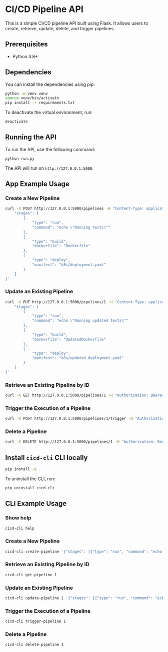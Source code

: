 # CI/CD Pipeline API

This is a simple CI/CD pipeline API built using Flask. It allows users to create, retrieve, update, delete, and trigger pipelines.

## Prerequisites

- Python 3.8+

## Dependencies

You can install the dependencies using pip:

```bash
python -m venv venv
source venv/bin/activate
pip install -r requirements.txt
```

To deactivate the virtual environment, run:

```bash
deactivate
```

## Running the API

To run the API, use the following command:

```bash
python run.py
```

The API will run on `http://127.0.0.1:5000`.

## App Example Usage

### Create a New Pipeline

```bash
curl -X POST http://127.0.0.1:5000/pipelines -H "Content-Type: application/json" -H "Authorization: Bearer api_key" -d '{
    "stages": [
        {
            "type": "run",
            "command": "echo \"Running tests\""
        },
        {
            "type": "build",
            "dockerfile": "Dockerfile"
        },
        {
            "type": "deploy",
            "manifest": "k8s/deployment.yaml"
        }
    ]
}'
```

### Update an Existing Pipeline

```bash
curl -X PUT http://127.0.0.1:5000/pipelines/1 -H "Content-Type: application/json" -H "Authorization: Bearer api_key" -d '{
    "stages": [
        {
            "type": "run",
            "command": "echo \"Running updated tests\""
        },
        {
            "type": "build",
            "dockerfile": "UpdatedDockerfile"
        },
        {
            "type": "deploy",
            "manifest": "k8s/updated_deployment.yaml"
        }
    ]
}'
```

### Retrieve an Existing Pipeline by ID

```bash
curl -X GET http://127.0.0.1:5000/pipelines/1 -H "Authorization: Bearer api_key"
```

### Trigger the Execution of a Pipeline

```bash
curl -X POST http://127.0.0.1:5000/pipelines/1/trigger -H "Authorization: Bearer api_key"
```

### Delete a Pipeline

```bash
curl -X DELETE http://127.0.0.1:5000/pipelines/1 -H "Authorization: Bearer api_key"
```

## Install `cicd-cli` CLI locally

```bash
pip install -e .
```

To uninstall the CLI, run:

```bash
pip uninstall cicd-cli
```

## CLI Example Usage

### Show help

```bash
cicd-cli help
```

### Create a New Pipeline

```bash
cicd-cli create-pipeline '{"stages": [{"type": "run", "command": "echo \"Running tests\""}, {"type": "build", "dockerfile": "Dockerfile"}, {"type": "deploy", "manifest": "k8s/deployment.yaml"}]}'
```

### Retrieve an Existing Pipeline by ID

```bash
cicd-cli get-pipeline 1
```

### Update an Existing Pipeline

```bash
cicd-cli update-pipeline 1 '{"stages": [{"type": "run", "command": "echo \"Running updated tests\""}, {"type": "build", "dockerfile": "UpdatedDockerfile"}, {"type": "deploy", "manifest": "k8s/updated_deployment.yaml"}]}'
```

### Trigger the Execution of a Pipeline

```bash
cicd-cli trigger-pipeline 1
```

### Delete a Pipeline

```bash
cicd-cli delete-pipeline 1
```
